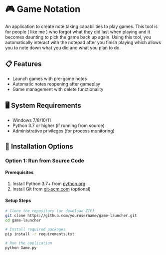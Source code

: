 # 🎮 Game Notation

An application to create note taking capabilities to play games. This tool is for people ( like me ) who forgot what they did last when playing and it becomes daunting to pick the game back up again. Using this tool, you automatically interact with the notepad after you finish playing which allows you to note down what you did and what you plan to do.

## 📋 Features
- Launch games with pre-game notes
- Automatic notes reopening after gameplay
- Game management with delete functionality

## 🖥️ System Requirements
- Windows 7/8/10/11
- Python 3.7 or higher (if running from source)
- Administrative privileges (for process monitoring)

## 🚀 Installation Options

### Option 1: Run from Source Code

#### Prerequisites
1. Install Python 3.7+ from [python.org](https://www.python.org/downloads/)
2. Install Git from [git-scm.com](https://git-scm.com/downloads) (optional)

#### Setup Steps
```bash
# Clone the repository (or download ZIP)
git clone https://github.com/yourusername/game-launcher.git
cd game-launcher

# Install required packages
pip install -r requirements.txt

# Run the application
python Game.py
